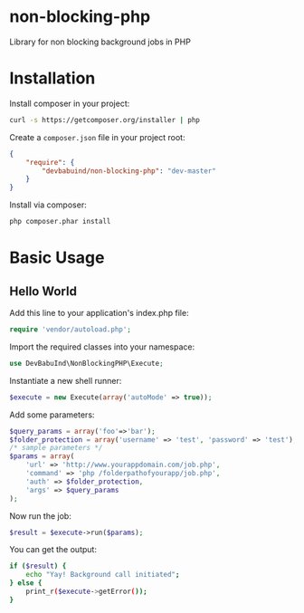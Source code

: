 non-blocking-php
================

Library for non blocking background jobs in PHP 

Installation
============

Install composer in your project:

```bash
curl -s https://getcomposer.org/installer | php
```

Create a `composer.json` file in your project root:

```json
{
    "require": {
        "devbabuind/non-blocking-php": "dev-master"
    }
}
```

Install via composer:

```bash
php composer.phar install
```

Basic Usage
===========

Hello World
-----------

Add this line to your application's index.php file:
```php
require 'vendor/autoload.php';
```

Import the required classes into your namespace:

```php
use DevBabuInd\NonBlockingPHP\Execute;
```

Instantiate a new shell runner:

```php
$execute = new Execute(array('autoMode' => true));
```

Add some parameters:

```php
$query_params = array('foo'=>'bar');
$folder_protection = array('username' => 'test', 'password' => 'test');
/* sample parameters */
$params = array(
    'url' => 'http://www.yourappdomain.com/job.php',
    'command' => 'php /folderpathofyourapp/job.php',
    'auth' => $folder_protection,
    'args' => $query_params
);
```

Now run the job:

```php
$result = $execute->run($params);
```

You can get the output:

```bash
if ($result) {
    echo "Yay! Background call initiated";
} else {
    print_r($execute->getError());
}
```
